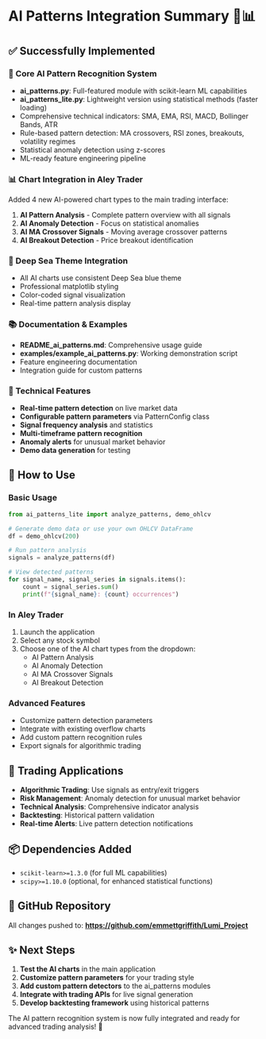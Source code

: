 # AI Patterns Integration Summary 🤖📊

## ✅ Successfully Implemented

### 🔧 Core AI Pattern Recognition System
- **ai_patterns.py**: Full-featured module with scikit-learn ML capabilities
- **ai_patterns_lite.py**: Lightweight version using statistical methods (faster loading)
- Comprehensive technical indicators: SMA, EMA, RSI, MACD, Bollinger Bands, ATR
- Rule-based pattern detection: MA crossovers, RSI zones, breakouts, volatility regimes
- Statistical anomaly detection using z-scores
- ML-ready feature engineering pipeline

### 📊 Chart Integration in Aley Trader
Added 4 new AI-powered chart types to the main trading interface:
1. **AI Pattern Analysis** - Complete pattern overview with all signals
2. **AI Anomaly Detection** - Focus on statistical anomalies 
3. **AI MA Crossover Signals** - Moving average crossover patterns
4. **AI Breakout Detection** - Price breakout identification

### 🎨 Deep Sea Theme Integration
- All AI charts use consistent Deep Sea blue theme
- Professional matplotlib styling
- Color-coded signal visualization
- Real-time pattern analysis display

### 📚 Documentation & Examples
- **README_ai_patterns.md**: Comprehensive usage guide
- **examples/example_ai_patterns.py**: Working demonstration script
- Feature engineering documentation
- Integration guide for custom patterns

### 🔧 Technical Features
- **Real-time pattern detection** on live market data
- **Configurable pattern parameters** via PatternConfig class
- **Signal frequency analysis** and statistics
- **Multi-timeframe pattern recognition**
- **Anomaly alerts** for unusual market behavior
- **Demo data generation** for testing

## 🚀 How to Use

### Basic Usage
```python
from ai_patterns_lite import analyze_patterns, demo_ohlcv

# Generate demo data or use your own OHLCV DataFrame
df = demo_ohlcv(200)

# Run pattern analysis
signals = analyze_patterns(df)

# View detected patterns
for signal_name, signal_series in signals.items():
    count = signal_series.sum()
    print(f"{signal_name}: {count} occurrences")
```

### In Aley Trader
1. Launch the application
2. Select any stock symbol
3. Choose one of the AI chart types from the dropdown:
   - AI Pattern Analysis
   - AI Anomaly Detection  
   - AI MA Crossover Signals
   - AI Breakout Detection

### Advanced Features
- Customize pattern detection parameters
- Integrate with existing overflow charts
- Add custom pattern recognition rules
- Export signals for algorithmic trading

## 🎯 Trading Applications
- **Algorithmic Trading**: Use signals as entry/exit triggers
- **Risk Management**: Anomaly detection for unusual market behavior
- **Technical Analysis**: Comprehensive indicator analysis
- **Backtesting**: Historical pattern validation
- **Real-time Alerts**: Live pattern detection notifications

## 📦 Dependencies Added
- `scikit-learn>=1.3.0` (for full ML capabilities)
- `scipy>=1.10.0` (optional, for enhanced statistical functions)

## 🔗 GitHub Repository
All changes pushed to: **https://github.com/emmettgriffith/Lumi_Project**

## ✨ Next Steps
1. **Test the AI charts** in the main application
2. **Customize pattern parameters** for your trading style
3. **Add custom pattern detectors** to the ai_patterns modules
4. **Integrate with trading APIs** for live signal generation
5. **Develop backtesting framework** using historical patterns

The AI pattern recognition system is now fully integrated and ready for advanced trading analysis! 🚀

